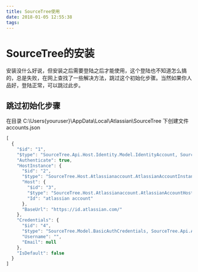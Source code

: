 ```yaml
---
title: SourceTree使用
date: 2018-01-05 12:55:38
tags:
---
```

# SourceTree的安装

   安装没什么好说，但安装之后需要登陆之后才能使用，这个登陆也不知道怎么搞的，总是失败，在网上查找了一些解决方法，跳过这个初始化步骤。当然如果你人品好，登陆正常，可以跳过此步。

## 跳过初始化步骤

在目录 C:\Users\{youruser}\AppData\Local\Atlassian\SourceTree 下创建文件accounts.json

```javascript
[
  {
    "$id": "1",
    "$type": "SourceTree.Api.Host.Identity.Model.IdentityAccount, SourceTree.Api.Host.Identity",
    "Authenticate": true,
    "HostInstance": {
      "$id": "2",
      "$type": "SourceTree.Host.Atlassianaccount.AtlassianAccountInstance, SourceTree.Host.AtlassianAccount",
      "Host": {
        "$id": "3",
        "$type": "SourceTree.Host.Atlassianaccount.AtlassianAccountHost, SourceTree.Host.AtlassianAccount",
        "Id": "atlassian account"
      },
      "BaseUrl": "https://id.atlassian.com/"
    },
    "Credentials": {
      "$id": "4",
      "$type": "SourceTree.Model.BasicAuthCredentials, SourceTree.Api.Account",
      "Username": "",
      "Email": null
    },
    "IsDefault": false
  }
]
```
